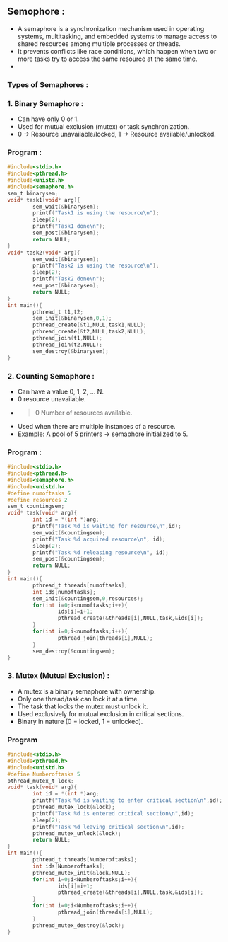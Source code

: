 ## Semophore :
- A semaphore is a synchronization mechanism used in operating systems, multitasking, and embedded systems to manage access to shared resources among multiple processes or threads.
- It prevents conflicts like race conditions, which happen when two or more tasks try to access the same resource at the same time.
- 
### Types of Semaphores :
### 1. Binary Semaphore :
- Can have only 0 or 1.
- Used for mutual exclusion (mutex) or task synchronization.
- 0 → Resource unavailable/locked, 1 → Resource available/unlocked.
### Program :
```c
#include<stdio.h>
#include<pthread.h>
#include<unistd.h>
#include<semaphore.h>
sem_t binarysem;
void* task1(void* arg){
        sem_wait(&binarysem);
        printf("Task1 is using the resource\n");
        sleep(2);
        printf("Task1 done\n");
        sem_post(&binarysem);
        return NULL;
}
void* task2(void* arg){
        sem_wait(&binarysem);
        printf("Task2 is using the resource\n");
        sleep(2);
        printf("Task2 done\n");
        sem_post(&binarysem);
        return NULL;
}
int main(){
        pthread_t t1,t2;
        sem_init(&binarysem,0,1);
        pthread_create(&t1,NULL,task1,NULL);
        pthread_create(&t2,NULL,task2,NULL);
        pthread_join(t1,NULL);
        pthread_join(t2,NULL);
        sem_destroy(&binarysem);
}
```

### 2. Counting Semaphore :
- Can have a value 0, 1, 2, … N.
- 0 resource unavailable.
- >0 Number of resources available.
- Used when there are multiple instances of a resource.
- Example: A pool of 5 printers → semaphore initialized to 5.
### Program :
```c
#include<stdio.h>
#include<pthread.h>
#include<semaphore.h>
#include<unistd.h>
#define numoftasks 5
#define resources 2
sem_t countingsem;
void* task(void* arg){
        int id = *(int *)arg;
        printf("Task %d is waiting for resource\n",id);
        sem_wait(&countingsem);
        printf("Task %d acquired resource\n", id);
        sleep(2);
        printf("Task %d releasing resource\n", id);
        sem_post(&countingsem);
        return NULL;
}
int main(){
        pthread_t threads[numoftasks];
        int ids[numoftasks];
        sem_init(&countingsem,0,resources);
        for(int i=0;i<numoftasks;i++){
                ids[i]=i+1;
                pthread_create(&threads[i],NULL,task,&ids[i]);
        }
        for(int i=0;i<numoftasks;i++){
                pthread_join(threads[i],NULL);
        }
        sem_destroy(&countingsem);
}
```

### 3. Mutex (Mutual Exclusion) :
- A mutex is a binary semaphore with ownership.
- Only one thread/task can lock it at a time.
- The task that locks the mutex must unlock it.
- Used exclusively for mutual exclusion in critical sections.
- Binary in nature (0 = locked, 1 = unlocked).

### Program
```c
#include<stdio.h>
#include<pthread.h>
#include<unistd.h>
#define Numberoftasks 5
pthread_mutex_t lock;
void* task(void* arg){
        int id = *(int *)arg;
        printf("Task %d is waiting to enter critical section\n",id);
        pthread_mutex_lock(&lock);
        printf("Task %d is entered critical section\n",id);
        sleep(2);
        printf("Task %d leaving critical section\n",id);
        pthread_mutex_unlock(&lock);
        return NULL;
}
int main(){
        pthread_t threads[Numberoftasks];
        int ids[Numberoftasks];
        pthread_mutex_init(&lock,NULL);
        for(int i=0;i<Numberoftasks;i++){
                ids[i]=i+1;
                pthread_create(&threads[i],NULL,task,&ids[i]);
        }
        for(int i=0;i<Numberoftasks;i++){
                pthread_join(threads[i],NULL);
        }
        pthread_mutex_destroy(&lock);
}
```
